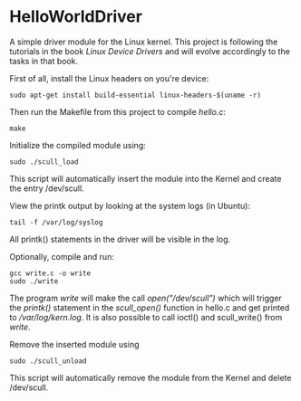 # HelloWorldDriver
A simple driver module for the Linux kernel. This project is following the tutorials in the book *Linux Device Drivers* and will evolve accordingly to the tasks in that book.

First of all, install the Linux headers on you're device:
```
sudo apt-get install build-essential linux-headers-$(uname -r)
```

Then run the Makefile from this project to compile *hello.c*:
```
make
```

Initialize the compiled module using:
```
sudo ./scull_load
```
This script will automatically insert the module into the Kernel and create the entry /dev/scull.

View the printk output by looking at the system logs (in Ubuntu):
```
tail -f /var/log/syslog
```
All printk() statements in the driver will be visible in the log.

Optionally, compile and run:
```
gcc write.c -o write
sudo ./write
```
The program *write* will make the call *open("/dev/scull")* which will trigger the *printk()* statement in the *scull_open()* function in hello.c and get printed to */var/log/kern.log*. It is also possible to call ioctl() and scull_write() from *write*.

Remove the inserted module using
```
sudo ./scull_unload
```
This script will automatically remove the module from the Kernel and delete /dev/scull.
